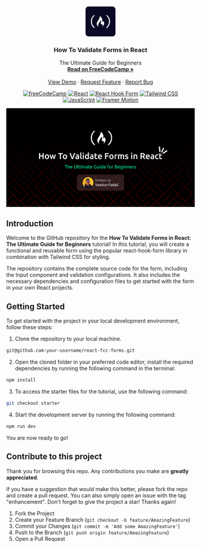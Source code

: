 <div id="top"></div>

<!-- PROJECT LOGO -->
<br />
<div align="center">
  <a href="https://www.freecodecamp.org/">
    <img src="./public/fcc.png" alt="Logo" width="80" height="80">
  </a>

<h3 align="center">How To Validate Forms in React</h3>

  <p align="center">
    The Ultimate Guide for Beginners
    <br />
    <a href="https://www.freecodecamp.org/news/how-to-validate-forms-in-react"><strong>Read on FreeCodeCamp »</strong></a>
    <br />
    <br />
    <a href="https://react-fcc-forms.vercel.app/">View Demo</a>
    ·
    <a href="https://github.com/Yazdun/react-fcc-forms/issues">Request Feature</a>
    ·
    <a href="https://github.com/Yazdun/react-fcc-forms/issues">Report Bug</a>
  </p>

[![freeCodeCamp](https://img.shields.io/badge/-freeCodeCamp-brightgreen?logo=freeCodeCamp)](https://www.freecodecamp.org/)
[![React](https://img.shields.io/badge/-React-blue?logo=React)](https://reactjs.org/)
[![React Hook Form](https://img.shields.io/badge/-React%20Hook%20Form-6E36F6?logo=React&logoColor=white&color=6E36F6)](https://react-hook-form.com/)
[![Tailwind CSS](https://img.shields.io/badge/-Tailwind%20CSS-06B6D4?logo=Tailwind%20CSS&logoColor=black&color=white)](https://tailwindcss.com/)
[![JavaScript](https://img.shields.io/badge/-JavaScript-FFA500?logo=JavaScript&logoColor=white&color=FFA500)](https://developer.mozilla.org/en-US/docs/Web/JavaScript)
[![Framer Motion](https://img.shields.io/badge/-Framer%20Motion-blue?logo=Framer)](https://www.framer.com/api/motion/)

</div>

![Thumbnail](./public/thumbnail.jpg)

## Introduction

Welcome to the GitHub repository for the **How To Validate Forms in React: The
Ultimate Guide for Beginners** tutorial! In this tutorial, you will create a
functional and reusable form using the popular react-hook-form library in
combination with Tailwind CSS for styling.

The repository contains the complete source code for the form, including the
Input component and validation configurations. It also includes the necessary
dependencies and configuration files to get started with the form in your own
React projects.

## Getting Started

To get started with the project in your local development environment, follow
these steps:

1. Clone the repository to your local machine.

```bash
git@github.com:your-username/react-fcc-forms.git
```

2. Open the cloned folder in your preferred code editor, install the required
   dependencies by running the following command in the terminal:

```bash
npm install
```

3. To access the starter files for the tutorial, use the following command:

```bash
git checkout starter
```

4. Start the development server by running the following command:

```bash
npm run dev
```

You are now ready to go!

## Contribute to this project

Thank you for browsing this repo. Any contributions you make are **greatly
appreciated**.

If you have a suggestion that would make this better, please fork the repo and
create a pull request. You can also simply open an issue with the tag
"enhancement". Don't forget to give the project a star! Thanks again!

1. Fork the Project
2. Create your Feature Branch (`git checkout -b feature/AmazingFeature`)
3. Commit your Changes (`git commit -m 'Add some AmazingFeature'`)
4. Push to the Branch (`git push origin feature/AmazingFeature`)
5. Open a Pull Request
